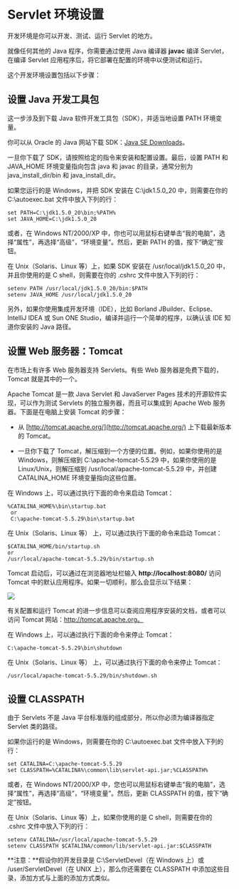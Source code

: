 # Servlet 环境设置

开发环境是你可以开发、测试、运行 Servlet 的地方。

就像任何其他的 Java 程序，你需要通过使用 Java 编译器 **javac** 编译 Servlet，在编译 Servlet 应用程序后，将它部署在配置的环境中以便测试和运行。

这个开发环境设置包括以下步骤：

## 设置 Java 开发工具包

这一步涉及到下载 Java 软件开发工具包（SDK），并适当地设置 PATH 环境变量。

你可以从 Oracle 的 Java 网站下载 SDK：[Java SE Downloads]( http://www.oracle.com/technetwork/java/javase/downloads/index.html)。

一旦你下载了 SDK，请按照给定的指令来安装和配置设置。最后，设置 PATH 和 JAVA_HOME 环境变量指向包含 java 和 javac 的目录，通常分别为 java_install_dir/bin 和 java_install_dir。

如果您运行的是 Windows，并把 SDK 安装在 C:\jdk1.5.0_20 中，则需要在你的 C:\autoexec.bat 文件中放入下列的行：

``` 
set PATH=C:\jdk1.5.0_20\bin;%PATH%
set JAVA_HOME=C:\jdk1.5.0_20
```

或者，在 Windows NT/2000/XP 中，你也可以用鼠标右键单击“我的电脑”，选择“属性”，再选择“高级”，“环境变量”。然后，更新 PATH 的值，按下“确定”按钮。

在 Unix（Solaris、Linux 等）上，如果 SDK 安装在 /usr/local/jdk1.5.0_20 中，并且你使用的是 C shell，则需要在你的 .cshrc 文件中放入下列的行：

``` 
setenv PATH /usr/local/jdk1.5.0_20/bin:$PATH
setenv JAVA_HOME /usr/local/jdk1.5.0_20
```

另外，如果你使用集成开发环境（IDE），比如 Borland JBuilder、Eclipse、IntelliJ IDEA 或 Sun ONE Studio，编译并运行一个简单的程序，以确认该 IDE 知道你安装的 Java 路径。

## 设置 Web 服务器：Tomcat

在市场上有许多 Web 服务器支持 Servlets。有些 Web 服务器是免费下载的，Tomcat 就是其中的一个。

Apache Tomcat 是一款 Java Servlet 和 JavaServer Pages 技术的开源软件实现，可以作为测试 Servlets 的独立服务器，而且可以集成到 Apache Web 服务器。下面是在电脑上安装 Tomcat 的步骤：

- 从 [http://tomcat.apache.org/](http://tomcat.apache.org/) 上下载最新版本的 Tomcat。

- 一旦你下载了 Tomcat，解压缩到一个方便的位置。例如，如果你使用的是 Windows，则解压缩到 C:\apache-tomcat-5.5.29 中，如果你使用的是 Linux/Unix，则解压缩到 /usr/local/apache-tomcat-5.5.29 中，并创建 CATALINA_HOME 环境变量指向这些位置。

在 Windows 上，可以通过执行下面的命令来启动 Tomcat：

``` 
%CATALINA_HOME%\bin\startup.bat
 or
 C:\apache-tomcat-5.5.29\bin\startup.bat
```

在 Unix（Solaris、Linux 等） 上，可以通过执行下面的命令来启动 Tomcat：

``` 
$CATALINA_HOME/bin/startup.sh
or
/usr/local/apache-tomcat-5.5.29/bin/startup.sh
```

Tomcat 启动后，可以通过在浏览器地址栏输入 **http://localhost:8080/** 访问 Tomcat 中的默认应用程序。如果一切顺利，那么会显示以下结果：

![](../images/environment1.jpg)

有关配置和运行 Tomcat 的进一步信息可以查阅应用程序安装的文档，或者可以访问 Tomcat 网站：http://tomcat.apache.org。

在 Windows 上，可以通过执行下面的命令来停止 Tomcat：

``` 
C:\apache-tomcat-5.5.29\bin\shutdown
```

在 Unix（Solaris、Linux 等） 上，可以通过执行下面的命令来停止 Tomcat：

``` 
/usr/local/apache-tomcat-5.5.29/bin/shutdown.sh
```

## 设置 CLASSPATH

由于 Servlets 不是 Java 平台标准版的组成部分，所以你必须为编译器指定 Servlet 类的路径。

如果你运行的是 Windows，则需要在你的 C:\autoexec.bat 文件中放入下列的行：

``` 
set CATALINA=C:\apache-tomcat-5.5.29
set CLASSPATH=%CATALINA%\common\lib\servlet-api.jar;%CLASSPATH%
```

或者，在 Windows NT/2000/XP 中，您也可以用鼠标右键单击“我的电脑”，选择“属性”，再选择“高级”，“环境变量”。然后，更新 CLASSPATH 的值，按下“确定”按钮。

在 Unix（Solaris、Linux 等）上，如果你使用的是 C shell，则需要在你的 .cshrc 文件中放入下列的行：

``` 
setenv CATALINA=/usr/local/apache-tomcat-5.5.29
setenv CLASSPATH $CATALINA/common/lib/servlet-api.jar:$CLASSPATH
```

**注意：**假设你的开发目录是 C:\ServletDevel（在 Windows 上）或 /user/ServletDevel（在 UNIX 上），那么你还需要在 CLASSPATH 中添加这些目录，添加方式与上面的添加方式类似。
